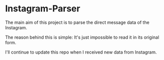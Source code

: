 # Instagram-Parser

The main aim of this project is to parse the direct message data of the Instagram. 

The reason behind this is simple: It's just impossible to read it in its original form.

I'll continue to update this repo when I received new data from Instagram.
